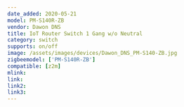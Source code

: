 ```yaml
---
date_added: 2020-05-21
model: PM-S140R-ZB
vendor: Dawon DNS
title: IoT Router Switch 1 Gang w/o Neutral
category: switch
supports: on/off
image: /assets/images/devices/Dawon_DNS_PM-S140-ZB.jpg
zigbeemodel: ['PM-S140R-ZB']
compatible: [z2m]
mlink: 
link: 
link2: 
link3: 
---
```

